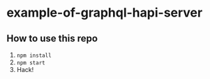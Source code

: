 # example-of-graphql-hapi-server

## How to use this repo

1. `npm install`
2. `npm start`
3. Hack!

